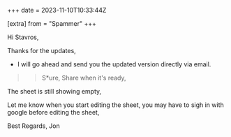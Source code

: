 +++
date = 2023-11-10T10:33:44Z

[extra]
from = "Spammer"
+++

Hi Stavros,

Thanks for the updates,

* I will go ahead and send you the updated version directly via email.
>> S*ure,
Share when it's ready,

The sheet is still showing empty,

Let me know when you start editing the sheet, you may have to sigh in with
google before editing the sheet,

Best Regards,
Jon
